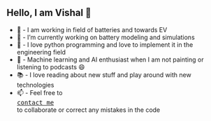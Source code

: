 ## Hello, I am Vishal 👋
 - 🔋  - I am working in field of batteries and towards EV
 - 🔭 - I’m currently working on battery modeling and simulations
 - 🐍 - I love python programming and love to implement it in the engineering field
 - 🧠 - Machine learning and AI enthusiast when I am not painting or listening to podcasts 😄 
 - 📚 - I love reading about new stuff and play around with new technologies
 - 📫 - Feel free to [<kbd><br> contact me <br></kbd>](mailto:writetovishal.sharma@gmail.com) to collaborate or correct any mistakes in the code

<!--
**ash3spho3nix/ash3spho3nix** is a ✨ _special_ ✨ repository because its `README.md` (this file) appears on your GitHub profile.

Here are some ideas to get you started:

- 🔭 I’m currently working on ...
- 🌱 I’m currently learning ...
- 👯 I’m looking to collaborate on ...
- 🤔 I’m looking for help with ...
- 💬 Ask me about ...
- 📫 How to reach me: ...
- 😄 Pronouns: ...
- ⚡ Fun fact: ...
-->
